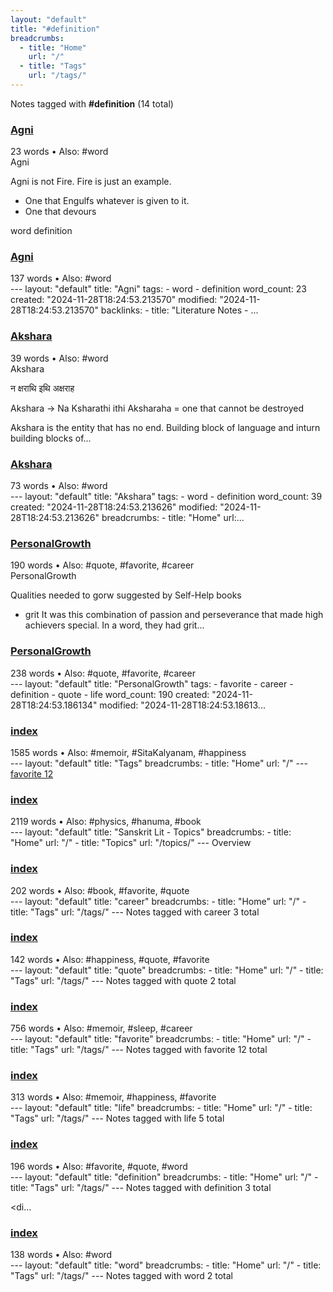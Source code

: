 ```yaml
---
layout: "default"
title: "#definition"
breadcrumbs:
  - title: "Home"
    url: "/"
  - title: "Tags"
    url: "/tags/"
---
```

Notes tagged with **#definition** (14 total)

<div class="note-grid">

<div class="note-card">
    <h3><a href="sanskrit-lit/agni/">Agni</a></h3>
    <div class="note-meta">
        23 words
        • Also: #word
    </div>
    <div class="note-excerpt">Agni

Agni is not Fire. Fire is just an example.

- One that Engulfs whatever is given to it.
- One that devours

word definition</div>
</div>

<div class="note-card">
    <h3><a href="docs/sanskrit-lit/agni/index/">Agni</a></h3>
    <div class="note-meta">
        137 words
        • Also: #word
    </div>
    <div class="note-excerpt">---
layout: "default"
title: "Agni"
tags:
  - word
  - definition
word_count: 23
created: "2024-11-28T18:24:53.213570"
modified: "2024-11-28T18:24:53.213570"
backlinks:
  - title: "Literature Notes - ...</div>
</div>

<div class="note-card">
    <h3><a href="sanskrit-lit/akshara/">Akshara</a></h3>
    <div class="note-meta">
        39 words
        • Also: #word
    </div>
    <div class="note-excerpt">Akshara

न क्षराथि इथि अक्षराह

Akshara -> Na Ksharathi ithi Aksharaha = one that cannot be destroyed

Akshara is the entity that has no end. Building block of language and inturn building blocks of...</div>
</div>

<div class="note-card">
    <h3><a href="docs/sanskrit-lit/akshara/index/">Akshara</a></h3>
    <div class="note-meta">
        73 words
        • Also: #word
    </div>
    <div class="note-excerpt">---
layout: "default"
title: "Akshara"
tags:
  - word
  - definition
word_count: 39
created: "2024-11-28T18:24:53.213626"
modified: "2024-11-28T18:24:53.213626"
breadcrumbs:
  - title: "Home"
    url:...</div>
</div>

<div class="note-card">
    <h3><a href="personalgrowth/">PersonalGrowth</a></h3>
    <div class="note-meta">
        190 words
        • Also: #quote, #favorite, #career
    </div>
    <div class="note-excerpt">PersonalGrowth

 Qualities needed to gorw suggested by Self-Help books

- grit It was this combination of passion and perseverance that made high achievers special. In a word, they had grit...</div>
</div>

<div class="note-card">
    <h3><a href="docs/personalgrowth/index/">PersonalGrowth</a></h3>
    <div class="note-meta">
        238 words
        • Also: #quote, #favorite, #career
    </div>
    <div class="note-excerpt">---
layout: "default"
title: "PersonalGrowth"
tags:
  - favorite
  - career
  - definition
  - quote
  - life
word_count: 190
created: "2024-11-28T18:24:53.186134"
modified: "2024-11-28T18:24:53.18613...</div>
</div>

<div class="note-card">
    <h3><a href="docs/tags/index/">index</a></h3>
    <div class="note-meta">
        1585 words
        • Also: #memoir, #SitaKalyanam, #happiness
    </div>
    <div class="note-excerpt">---
layout: "default"
title: "Tags"
breadcrumbs:
  - title: "Home"
    url: "/"
---
<div class="tag-cloud">
<a href="favorite/" class="tag" style="--tag-weight: 1.0">favorite 12</a>
<a href="progra...</div>
</div>

<div class="note-card">
    <h3><a href="docs/topics/sanskrit-lit/index/">index</a></h3>
    <div class="note-meta">
        2119 words
        • Also: #physics, #hanuma, #book
    </div>
    <div class="note-excerpt">---
layout: "default"
title: "Sanskrit Lit - Topics"
breadcrumbs:
  - title: "Home"
    url: "/"
  - title: "Topics"
    url: "/topics/"
---
 Overview

<div class="note-grid">

<div class="note-card...</div>
</div>

<div class="note-card">
    <h3><a href="docs/tags/career/index/">index</a></h3>
    <div class="note-meta">
        202 words
        • Also: #book, #favorite, #quote
    </div>
    <div class="note-excerpt">---
layout: "default"
title: "career"
breadcrumbs:
  - title: "Home"
    url: "/"
  - title: "Tags"
    url: "/tags/"
---
Notes tagged with career 3 total

<div class="note-grid">

<div class=...</div>
</div>

<div class="note-card">
    <h3><a href="docs/tags/quote/index/">index</a></h3>
    <div class="note-meta">
        142 words
        • Also: #happiness, #quote, #favorite
    </div>
    <div class="note-excerpt">---
layout: "default"
title: "quote"
breadcrumbs:
  - title: "Home"
    url: "/"
  - title: "Tags"
    url: "/tags/"
---
Notes tagged with quote 2 total

<div class="note-grid">

<div class="n...</div>
</div>

<div class="note-card">
    <h3><a href="docs/tags/favorite/index/">index</a></h3>
    <div class="note-meta">
        756 words
        • Also: #memoir, #sleep, #career
    </div>
    <div class="note-excerpt">---
layout: "default"
title: "favorite"
breadcrumbs:
  - title: "Home"
    url: "/"
  - title: "Tags"
    url: "/tags/"
---
Notes tagged with favorite 12 total

<div class="note-grid">

<div c...</div>
</div>

<div class="note-card">
    <h3><a href="docs/tags/life/index/">index</a></h3>
    <div class="note-meta">
        313 words
        • Also: #memoir, #happiness, #favorite
    </div>
    <div class="note-excerpt">---
layout: "default"
title: "life"
breadcrumbs:
  - title: "Home"
    url: "/"
  - title: "Tags"
    url: "/tags/"
---
Notes tagged with life 5 total

<div class="note-grid">

<div class="not...</div>
</div>

<div class="note-card">
    <h3><a href="docs/tags/definition/index/">index</a></h3>
    <div class="note-meta">
        196 words
        • Also: #favorite, #quote, #word
    </div>
    <div class="note-excerpt">---
layout: "default"
title: "definition"
breadcrumbs:
  - title: "Home"
    url: "/"
  - title: "Tags"
    url: "/tags/"
---
Notes tagged with definition 3 total

<div class="note-grid">

<di...</div>
</div>

<div class="note-card">
    <h3><a href="docs/tags/word/index/">index</a></h3>
    <div class="note-meta">
        138 words
        • Also: #word
    </div>
    <div class="note-excerpt">---
layout: "default"
title: "word"
breadcrumbs:
  - title: "Home"
    url: "/"
  - title: "Tags"
    url: "/tags/"
---
Notes tagged with word 2 total

<div class="note-grid">

<div class="not...</div>
</div>
</div>